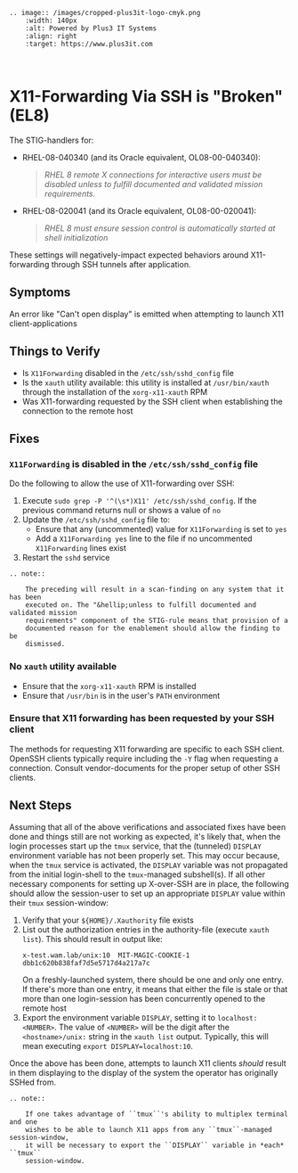 ```{eval-rst}
.. image:: /images/cropped-plus3it-logo-cmyk.png
    :width: 140px
    :alt: Powered by Plus3 IT Systems
    :align: right
    :target: https://www.plus3it.com
```
<br>

# X11-Forwarding Via SSH is "Broken" (EL8)

The STIG-handlers for:

* RHEL-08-040340 (and its Oracle equivalent, OL08-00-040340): 
    > _RHEL 8 remote X connections for interactive users must be disabled unless to fulfill documented and validated mission requirements._
* RHEL-08-020041 (and its Oracle equivalent, OL08-00-020041):
    > _RHEL 8 must ensure session control is automatically started at shell initialization_

These settings will negatively-impact expected behaviors around X11-forwarding through SSH tunnels after application.

## Symptoms

An error like "Can't open display" is emitted when attempting to launch X11 client-applications

## Things to Verify

* Is `X11Forwarding` disabled in the `/etc/ssh/sshd_config` file
* Is the `xauth` utility available: this utility is installed at `/usr/bin/xauth` through the installation of the `xorg-x11-xauth` RPM
* Was X11-forwarding requested by the SSH client when establishing the connection to the remote host

## Fixes

### `X11Forwarding` is disabled in the `/etc/ssh/sshd_config` file

Do the following to allow the use of X11-forwarding over SSH:

1. Execute `sudo grep -P '^(\s*)X11' /etc/ssh/sshd_config`. If the previous command returns null or shows a value of `no`
1. Update the `/etc/ssh/sshd_config` file to:
    * Ensure that any (uncommented) value for `X11Forwarding` is set to `yes`
    * Add a `X11Forwarding yes` line to the file if no uncommented `X11Forwarding` lines exist
1. Restart the `sshd` service

```{eval-rst}
.. note::

    The preceding will result in a scan-finding on any system that it has been
    executed on. The "&hellip;unless to fulfill documented and validated mission
    requirements" component of the STIG-rule means that provision of a
    documented reason for the enablement should allow the finding to be
    dismissed.
```

### No `xauth` utility available

* Ensure that the `xorg-x11-xauth` RPM is installed
* Ensure that `/usr/bin` is in the user's `PATH` environment

### Ensure that X11 forwarding has been requested by your SSH client

The methods for requesting X11 forwarding are specific to each SSH client. OpenSSH clients typically require including the `-Y` flag when requesting a connection. Consult vendor-documents for the proper setup of other SSH clients.

## Next Steps

Assuming that all of the above verifications and associated fixes have been done and things still are not working as expected, it's likely that, when the login processes start up the `tmux` service, that the (tunneled) `DISPLAY` environment variable has not been properly set. This may occur because, when the `tmux` service is activated, the `DISPLAY` variable was not propagated from the initial login-shell to the `tmux`-managed subshell(s). If all other necessary components for setting up X-over-SSH are in place, the following should allow the session-user to set up an appropriate `DISPLAY` value within their `tmux` session-window:

1. Verify that your `${HOME}/.Xauthority` file exists
2. List out the authorization entries in the authority-file (execute `xauth list`). This should result in output like:
    ```
    x-test.wam.lab/unix:10  MIT-MAGIC-COOKIE-1  dbb1c620b838faf7d5e5717d4a217a7c
    ```
    On a freshly-launched system, there should be one and only one entry. If there's more than one entry, it means that either the file is stale or that more than one login-session has been concurrently opened to the remote host
3. Export the environment variable `DISPLAY`, setting it to `localhost:<NUMBER>`. The value of `<NUMBER>` will be the digit after the `<hostname>/unix:` string in the `xauth list` output. Typically, this will mean executing `export DISPLAY=localhost:10`.

Once the above has been done, attempts to launch X11 clients _should_ result in them displaying to the display of the system the operator has originally SSHed from.

```{eval-rst}
.. note::

    If one takes advantage of ``tmux``'s ability to multiplex terminal and one
    wishes to be able to launch X11 apps from any ``tmux``-managed session-window,
    it will be necessary to export the ``DISPLAY`` variable in *each* ``tmux``
    session-window.
```
